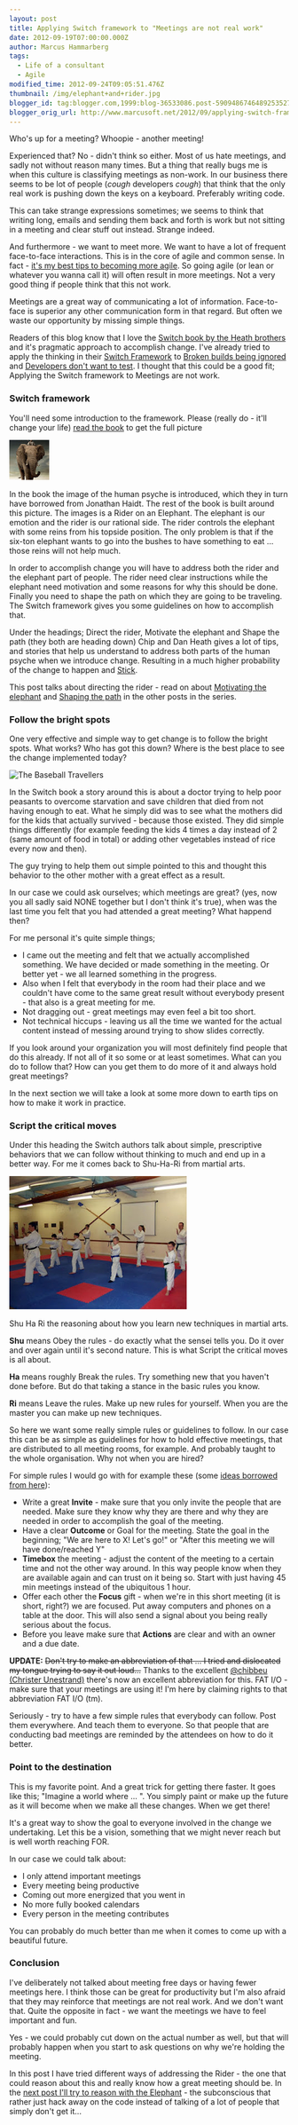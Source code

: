 ```yaml
---
layout: post
title: Applying Switch framework to "Meetings are not real work"
date: 2012-09-19T07:00:00.000Z
author: Marcus Hammarberg
tags:
  - Life of a consultant
  - Agile
modified_time: 2012-09-24T09:05:51.476Z
thumbnail: /img/elephant+and+rider.jpg
blogger_id: tag:blogger.com,1999:blog-36533086.post-5909486746489253527
blogger_orig_url: http://www.marcusoft.net/2012/09/applying-switch-framework-to-meetings.html
---
```


Who's up for a meeting? Whoopie - another meeting!

Experienced that? No - didn't think so either. Most of us hate meetings, and sadly not without reason many times. But a thing that really bugs me is when this culture is classifying meetings as non-work. In our business there seems to be lot of people (*cough* developers *cough*) that think that the only real work is pushing down the keys on a keyboard. Preferably writing code.

This can take strange expressions sometimes; we seems to think that writing long, emails and sending them back and forth is work but not sitting in a meeting and clear stuff out instead. Strange indeed.

And furthermore - we want to meet more. We want to have a lot of frequent face-to-face interactions. This is in the core of agile and common sense. In fact - [it's my best tips to becoming more agile](https://twitter.com/marcusoftnet/status/217578147690979329). So going agile (or lean or whatever you wanna call it) will often result in more meetings. Not a very good thing if people think that this not work.

Meetings are a great way of communicating a lot of information. Face-to-face is superior any other communication form in that regard. But often we waste our opportunity by missing simple things.

Readers of this blog know that I love the [Switch book by the Heath brothers](http://www.heathbrothers.com/switch/) and it's pragmatic approach to accomplish change. I've already tried to apply the thinking in their [Switch Framework](http://www.heathbrothers.com/resources/download/switch-framework.pdf) to [Broken builds being ignored](http://www.marcusoft.net/2011/12/applying-switch-framework-to-broken.html) and [Developers don't want to test](http://www.marcusoft.net/2012/05/applying-switch-framework-to-developers.html). I thought that this could be a good fit; Applying the Switch framework to Meetings are not work.

### Switch framework

You'll need some introduction to the framework. Please (really do - it'll change your life) [read the book](http://www.heathbrothers.com/switch/) to get the full picture

![Happiness beyond thought](/img/elephant+and+rider.jpg)

In the book the image of the human psyche is introduced, which they in turn have borrowed from Jonathan Haidt. The rest of the book is built around this picture. The images is a Rider on an Elephant. The elephant is our emotion and the rider is our rational side. The rider controls the elephant with some reins from his topside position. The only problem is that if the six-ton elephant wants to go into the bushes to have something to eat … those reins will not help much.

In order to accomplish change you will have to address both the rider and the elephant part of people. The rider need clear instructions while the elephant need motivation and some reasons for why this should be done. Finally you need to shape the path on which they are going to be traveling. The Switch framework gives you some guidelines on how to accomplish that.

Under the headings; Direct the rider, Motivate the elephant and Shape the path (they both are heading down) Chip and Dan Heath gives a lot of tips, and stories that help us understand to address both parts of the human psyche when we introduce change. Resulting in a much higher probability of the change to happen and [Stick](http://www.heathbrothers.com/madetostick/).

This post talks about directing the rider - read on about [Motivating the elephant](http://www.marcusoft.net/2012/09/applying-switch-framework-to-meetings_20.html) and [Shaping the path](http://www.marcusoft.net/2012/09/applying-switch-framework-to-meetings_6053.html) in the other posts in the series.

### Follow the bright spots

One very effective and simple way to get change is to follow the bright spots. What works? Who has got this down? Where is the best place to see the change implemented today?

![The Baseball Travellers](/img/bowl-of-rice.jpg)

In the Switch book a story around this is about a doctor trying to help poor peasants to overcome starvation and save children that died from not having enough to eat. What he simply did was to see what the mothers did for the kids that actually survived - because those existed. They did simple things differently (for example feeding the kids 4 times a day instead of 2 (same amount of food in total) or adding other vegetables instead of rice every now and then).

The guy trying to help them out simple pointed to this and thought this behavior to the other mother with a great effect as a result.

In our case we could ask ourselves; which meetings are great? (yes, now you all sadly said NONE together but I don't think it's true), when was the last time you felt that you had attended a great meeting? What happend then?

For me personal it's quite simple things;

- I came out the meeting and felt that we actually accomplished something. We have decided or made something in the meeting. Or better yet - we all learned something in the progress.
- Also when I felt that everybody in the room had their place and we couldn't have come to the same great result without everybody present - that also is a great meeting for me.
- Not dragging out - great meetings may even feel a bit too short.
- Not technical hiccups - leaving us all the time we wanted for the actual content instead of messing around trying to show slides correctly.

If you look around your organization you will most definitely find people that do this already. If not all of it so some or at least sometimes. What can you do to follow that? How can you get them to do more of it and always hold great meetings?

In the next section we will take a look at some more down to earth tips on how to make it work in practice.

### Script the critical moves

Under this heading the Switch authors talk about simple, prescriptive behaviors that we can follow without thinking to much and end up in a better way. For me it comes back to Shu-Ha-Ri from martial arts.

![From <http://www.rochdalekarate.com/>](/img/CLASSES_KATA.jpg)

Shu Ha Ri the reasoning about how you learn new techniques in martial arts.

**Shu** means Obey the rules - do exactly what the sensei tells you. Do it over and over again until it's second nature. This is what Script the critical moves is all about.

**Ha** means roughly Break the rules. Try something new that you haven't done before. But do that taking a stance in the basic rules you know.

**Ri** means Leave the rules. Make up new rules for yourself. When you are the master you can make up new techniques.

So here we want some really simple rules or guidelines to follow. In our case this can be as simple as guidelines for how to hold effective meetings, that are distributed to all meeting rooms, for example. And probably taught to the whole organisation. Why not when you are hired?

For simple rules I would go with for example these (some [ideas borrowed from here](http://michaelhyatt.com/seven-rules-for-more-effective-meetings.html)):

- Write a great **Invite** - make sure that you only invite the people that are needed. Make sure they know why they are there and why they are needed in order to accomplish the goal of the meeting.
- Have a clear **Outcome** or Goal for the meeting. State the goal in the beginning; "We are here to X! Let's go!" or "After this meeting we will have done/reached Y"
- **Timebox** the meeting - adjust the content of the meeting to a certain time and not the other way around. In this way people know when they are available again and can trust on it being so. Start with just having 45 min meetings instead of the ubiquitous 1 hour.
- Offer each other the **Focus** gift - when we're in this short meeting (it is short, right?) we are focused. Put away computers and phones on a table at the door. This will also send a signal about you being really serious about the focus.
- Before you leave make sure that **Actions** are clear and with an owner and a due date.

**UPDATE:** ~~Don't try to make an abbreviation of that ... I tried and dislocated my tongue trying to say it out loud...~~ Thanks to the excellent [@chibbeu (Christer Unestrand)](https://twitter.com/chibbeu) there's now an excellent abbreviation for this. FAT I/O - make sure that your meetings are using it! I'm here by claiming rights to that abbreviation FAT I/O (tm).

Seriously - try to have a few simple rules that everybody can follow. Post them everywhere. And teach them to everyone. So that people that are conducting bad meetings are reminded by the attendees on how to do it better.

### Point to the destination

This is my favorite point. And a great trick for getting there faster. It goes like this; "Imagine a world where ... ". You simply paint or make up the future as it will become when we make all these changes. When we get there!

It's a great way to show the goal to everyone involved in the change we undertaking. Let this be a vision, something that we might never reach but is well worth reaching FOR.

In our case we could talk about:

- I only attend important meetings
- Every meeting being productive
- Coming out more energized that you went in
- No more fully booked calendars
- Every person in the meeting contributes

You can probably do much better than me when it comes to come up with a beautiful future.

### Conclusion

I've deliberately not talked about meeting free days or having fewer meetings here. I think those can be great for productivity but I'm also afraid that they may reinforce that meetings are not real work. And we don't want that. Quite the opposite in fact - we want the meetings we have to feel important and fun.

Yes - we could probably cut down on the actual number as well, but that will probably happen when you start to ask questions on why we're holding the meeting.

In this post I have tried different ways of addressing the Rider - the one that could reason about this and really know how a great meeting should be. In the [next post I'll try to reason with the Elephant](http://www.marcusoft.net/2012/09/applying-switch-framework-to-meetings_20.html) - the subconscious that rather just hack away on the code instead of talking of a lot of people that simply don't get it...
